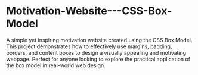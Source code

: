 # Motivation-Website---CSS-Box-Model
A simple yet inspiring motivation website created using the CSS Box Model. This project demonstrates how to effectively use margins, padding, borders, and content boxes to design a visually appealing and motivating webpage. Perfect for anyone looking to explore the practical application of the box model in real-world web design.
